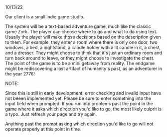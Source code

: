 10/13/22

Our client is a small indie game studio.

The system will be a text-based adventure game, much like the classic game Zork. The player can choose where to go and what to do using text. Usually the player will make those decisions based on the description given to them. For example, they enter a room where there is only one door, two windows, a bed, a nightstand, a candle holder with a lit candle in it, a chest, and a dresser. They might choose to think that it's just an ordinary room and turn back around to leave, or they might choose to investigate the chest. The point of the game is to be a mini getaway from reality. The endgame might be rediscovering a lost artifact of humanity's past, as an adventurer in the year 2776!

NOTE:

Since this is still in early development, error checking and invalid input have not beeen implemented yet. Please be sure to enter something
into the input field when prompted. If you run into problems past the point in the game where it asks which direction you'd like to go, the most
likely culprit is a typo. Just refresh your page and try again.

Anything past the prompt asking which direction you'd like to go will not operate properly at this point in time.
